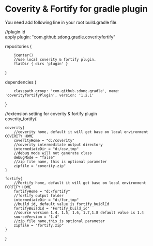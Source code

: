 # Coverity &amp; Fortify for gradle plugin

<p>You need add following line in your root build.gradle file:</p>

  //plugin id	
  apply plugin: "com.github.sdong.gradle.coverityfortify"

  repositories {
  
        jcenter()
		//use local coverity & fortify plugin. 
		flatDir { dirs 'plugin' }	 
  }
  
  
  dependencies {

		classpath group: 'com.github.sdong.gradle', name: 'coverityfortifyPlugin', version: '1.2.1' 
  }


  //extension setting for coverity & fortify plugin	    
  coverity_fortify{
  
	coverity{	 
		//coverity home, default it will get base on local environment COVERITY_HOME
		coverityHome = "d:/coverity"
		//coverity intermeditate output directory
		intermediateDir = "d:/cov_tmp"
		//debug mode will not generate class
		debugMode = "false"
		//zip file name, this is optional parameter
		zipfile = "coverity.zip"
	}
	
	fortify{
		//Fortify home, default it will get base on local environment FORTIFY_HOME
		fortifyHome = "d:/fortify"
		//fortify output folder
		intermediateDir = "d:/for_tmp"
		//build id, default value is fortify_buidlId
		fortifyBuildId = "Fortify_build_id"
		//source version 1.4, 1.5, 1.6, 1.7,1.8 default value is 1.4
		sourceVersion = "1.4"
		//zip file name,this is optional parameter
		zipfile = "fortify.zip"
	}
	
}
	
